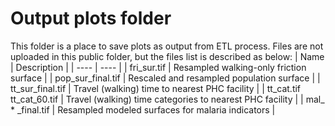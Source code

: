 # Output plots folder
This folder is a place to save plots as output from ETL process. Files are not uploaded in this public folder, but the files list is described as below:
| Name | Description |
| ---- | ---- |
| fri_sur.tif | Resampled walking-only friction surface |
| pop_sur_final.tif | Rescaled and resampled population surface |
| tt_sur_final.tif | Travel (walking) time to nearest PHC facility |
| tt_cat.tif <br/> tt_cat_60.tif | Travel (walking) time categories to nearest PHC facility |
| mal_ * _final.tif | Resampled modeled surfaces for malaria indicators |
